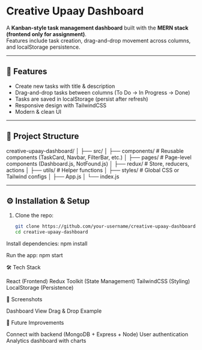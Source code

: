 # Creative Upaay Dashboard

A **Kanban-style task management dashboard** built with the **MERN stack (frontend only for assignment)**.  
Features include task creation, drag-and-drop movement across columns, and localStorage persistence.

---

## 🚀 Features

- Create new tasks with title & description
- Drag-and-drop tasks between columns (To Do → In Progress → Done)
- Tasks are saved in localStorage (persist after refresh)
- Responsive design with TailwindCSS
- Modern & clean UI

---

## 📂 Project Structure

creative-upaay-dashboard/
│
├── src/
│ ├── components/ # Reusable components (TaskCard, Navbar, FilterBar, etc.)
│ ├── pages/ # Page-level components (Dashboard.js, NotFound.js)
│ ├── redux/ # Store, reducers, actions
│ ├── utils/ # Helper functions
│ ├── styles/ # Global CSS or Tailwind configs
│ ├── App.js
│ └── index.js

---

## ⚙️ Installation & Setup

1. Clone the repo:
   ```bash
   git clone https://github.com/your-username/creative-upaay-dashboard.git
   cd creative-upaay-dashboard
   ```

Install dependencies:
npm install

Run the app:
npm start

🛠️ Tech Stack

React (Frontend)
Redux Toolkit (State Management)
TailwindCSS (Styling)
LocalStorage (Persistence)

📸 Screenshots

Dashboard View
Drag & Drop Example

📌 Future Improvements

Connect with backend (MongoDB + Express + Node)
User authentication
Analytics dashboard with charts
